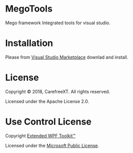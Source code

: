 # MegoTools
Mego framework Integrated tools for visual studio.

# Installation
Please from [Visual Studio Marketplace](https://marketplace.visualstudio.com/items?itemName=CarefreeXT.MegoTools) downlad and install.

# License
Copyright © 2018, CarefreeXT. All rights reserved.

Licensed under the Apache License 2.0.

# Use Control License
Copyright [Extended WPF Toolkit™](https://github.com/xceedsoftware/wpftoolkit)

Licensed under the [Microsoft Public License](https://raw.githubusercontent.com/xceedsoftware/wpftoolkit/master/license.md).